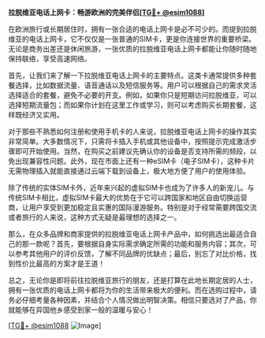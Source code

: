 **拉脱维亚电话上网卡：畅游欧洲的完美伴侣[[TG💪+ @esim1088](https://t.me/s/esim1088)]**

在欧洲旅行或长期居住时，拥有一张合适的电话上网卡是必不可少的。而提到拉脱维亚的电话上网卡，它不仅仅是一张普通的SIM卡，更是你连接世界的重要桥梁。无论是商务出差还是休闲旅游，一张优质的拉脱维亚电话上网卡都能让你随时随地保持联络，享受高速网络。

首先，让我们来了解一下拉脱维亚电话上网卡的主要特点。这类卡通常提供多种套餐选择，比如数据流量、语音通话以及短信服务等。用户可以根据自己的需求灵活选择适合的套餐，避免不必要的开支。例如，如果你只是短期访问拉脱维亚，可以选择短期流量包；而如果你计划在这里工作或学习，则可以考虑购买长期套餐，这样既经济又实用。

对于那些不熟悉如何注册和使用手机卡的人来说，拉脱维亚电话上网卡的操作其实非常简单。大多数情况下，只需将卡插入手机或其他设备中，按照提示完成激活步骤即可开始使用。当然，在购买之前建议先确认你的设备是否支持所需的频段，以免出现兼容性问题。此外，现在市面上还有一种eSIM卡（电子SIM卡），这种卡片无需物理插入就能直接通过云端下载到设备上，极大地方便了用户的使用体验。

除了传统的实体SIM卡外，近年来兴起的虚拟SIM卡也成为了许多人的新宠儿。与传统SIM卡相比，虚拟SIM卡最大的优势在于它可以跨国家和地区自由切换运营商，让用户享受到更加稳定且实惠的国际漫游服务。特别是对于经常需要跨国交流或者旅行的人来说，这种方式无疑是最理想的选择之一。

那么，在众多品牌和商家提供的拉脱维亚电话上网卡产品中，如何挑选出最适合自己的那一款呢？首先，要根据自身实际需求确定所需的功能和服务内容；其次，可以参考其他用户的评价反馈，了解不同品牌的优缺点；最后，别忘了对比价格，找到性价比最高的方案才是王道！

总之，无论你是即将前往拉脱维亚旅行的朋友，还是打算在此地长期定居的人士，拥有一张优质的电话上网卡都将为你的生活带来极大的便利。而在选购过程中，请务必仔细考量各种因素，并结合个人情况做出明智决策。相信只要选对了产品，你就能够在异国他乡感受到家一般的温暖与安心！

[[TG💪+ @esim1088](https://t.me/s/esim1088) ![Image](https://i.postimg.cc/4NQfJmqS/Snipaste-2025-05-13-00-14-12.png)]